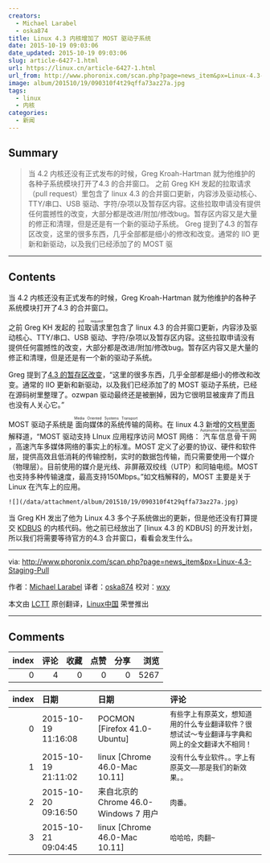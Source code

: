 ```yaml
---
creators:
  - Michael Larabel
  - oska874
title: Linux 4.3 内核增加了 MOST 驱动子系统
date: 2015-10-19 09:03:06
date_updated: 2015-10-19 09:03:06
slug: article-6427-1.html
url: https://linux.cn/article-6427-1.html
url_from: http://www.phoronix.com/scan.php?page=news_item&px=Linux-4.3-Staging-Pull
image: album/201510/19/090310f4t29qffa73az27a.jpg
tags:
  - linux
  - 内核
categories:
  - 新闻
---
```


## Summary

> 当 4.2 内核还没有正式发布的时候，Greg Kroah-Hartman 就为他维护的各种子系统模块打开了4.3 的合并窗口。 之前 Greg KH 发起的拉取请求（pull request）里包含了 linux 4.3 的合并窗口更新，内容涉及驱动核心、TTY/串口、USB 驱动、字符/杂项以及暂存区内容。这些拉取申请没有提供任何震撼性的改变，大部分都是改进/附加/修改bug。暂存区内容又是大量的修正和清理，但是还是有一个新的驱动子系统。 Greg 提到了4.3 的暂存区改变，这里的很多东西，几乎全部都是细小的修改和改变。通常的 IIO 更新和新驱动，以及我们已经添加了的 MOST 驱

***

<!-- more -->

## Contents

当 4.2 内核还没有正式发布的时候，Greg Kroah-Hartman 就为他维护的各种子系统模块打开了4.3 的合并窗口。

之前 Greg KH 发起的<ruby> 拉取请求 <rp>  （ </rp> <rt>  pull request </rt> <rp>  ） </rp></ruby>里包含了 linux 4.3 的合并窗口更新，内容涉及驱动核心、TTY/串口、USB 驱动、字符/杂项以及暂存区内容。这些拉取申请没有提供任何震撼性的改变，大部分都是改进/附加/修改bug。暂存区内容又是大量的修正和清理，但是还是有一个新的驱动子系统。

Greg 提到了[4.3 的暂存区改变](http://lkml.iu.edu/hypermail/linux/kernel/1508.2/02604.html)，“这里的很多东西，几乎全部都是细小的修改和改变。通常的 IIO 更新和新驱动，以及我们已经添加了的 MOST 驱动子系统，已经在源码树里整理了。ozwpan 驱动最终还是被删掉，因为它很明显被废弃了而且也没有人关心它。”

MOST 驱动子系统是<ruby> 面向媒体的系统传输 <rp>  （ </rp> <rt>  Media Oriented Systems Transport </rt> <rp>  ） </rp></ruby>的简称。在 linux 4.3 新增的文档里面解释道，“MOST 驱动支持 LInux 应用程序访问 MOST 网络：<ruby> 汽车信息骨干网 <rp>  （ </rp> <rt>  Automotive Information Backbone </rt> <rp>  ） </rp></ruby>，高速汽车多媒体网络的事实上的标准。MOST 定义了必要的协议、硬件和软件层，提供高效且低消耗的传输控制，实时的数据包传输，而只需要使用一个媒介（物理层）。目前使用的媒介是光线、非屏蔽双绞线（UTP）和同轴电缆。MOST 也支持多种传输速度，最高支持150Mbps。”如文档解释的，MOST 主要是关于 Linux 在汽车上的应用。

`![](/data/attachment/album/201510/19/090310f4t29qffa73az27a.jpg)`

当 Greg KH 发出了他为 Linux 4.3 多个子系统做出的更新，但是他还没有打算提交 [KDBUS](http://www.phoronix.com/scan.php?page=search&q=KDBUS) 的内核代码。他之前已经放出了 [linux 4.3 的 KDBUS] 的开发计划，所以我们将需要等待官方的4.3 合并窗口，看看会发生什么。

---

via: <http://www.phoronix.com/scan.php?page=news_item&px=Linux-4.3-Staging-Pull>

作者：[Michael Larabel](http://www.michaellarabel.com/) 译者：[oska874](https://github.com/oska874) 校对：[wxy](https://github.com/wxy)

本文由 [LCTT](https://github.com/LCTT/TranslateProject) 原创翻译，[Linux中国](https://linux.cn/) 荣誉推出

***

## Comments


|   index |   评论 |   收藏 |   点赞 |   分享 |   浏览 |
|--------:|-------:|-------:|-------:|-------:|-------:|
|       0 |      4 |      0 |      0 |      0 |   5267 |

|   index | 日期                | 日期                                  | 评论                                                                                               |
|--------:|:--------------------|:--------------------------------------|:---------------------------------------------------------------------------------------------------|
|       0 | 2015-10-19 11:16:08 | POCMON [Firefox 41.0-Ubuntu]          | `有些字上有原英文，想知道用的什么专业翻译软件？很想试试～专业翻译与字典和网上的全文翻译大不相同！` |
|       1 | 2015-10-19 21:11:02 | linux [Chrome 46.0-Mac 10.11]         | `没有什么专业软件。。字上有原英文——那是我们的新效果。。`                                           |
|       2 | 2015-10-20 09:16:50 | 来自北京的 Chrome 46.0-Windows 7 用户 | `肉番。`                                                                                           |
|       3 | 2015-10-21 09:04:45 | linux [Chrome 46.0-Mac 10.11]         | `哈哈哈，肉翻~`                                                                                    |
